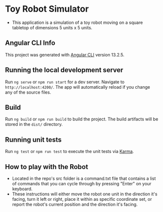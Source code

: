 # Toy Robot Simulator

- This application is a simulation of a toy robot moving on a square tabletop of dimensions 5 units x 5 units.

## Angular CLI Info

This project was generated with [Angular CLI](https://github.com/angular/angular-cli) version 13.2.5.

## Running the local development server

Run `ng serve` or `npm run start` for a dev server. Navigate to `http://localhost:4200/`. The app will automatically reload if you change any of the source files.

## Build

Run `ng build` or `npm run build` to build the project. The build artifacts will be stored in the `dist/` directory.

## Running unit tests

Run `ng test` or `npm run test` to execute the unit tests via [Karma](https://karma-runner.github.io).

## How to play with the Robot

- Located in the repo's src folder is a command.txt file that contains a list of commands that you can cycle through by pressing "Enter" on your keyboard.
- These instructions will either move the robot one unit in the direction it's facing, turn it left or right, place it within as specific coordinate set, or report the robot's current position and the direction it's facing.